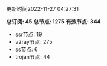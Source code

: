 更新时间2022-11-27 04:27:31

**总订阅: 45**
**总节点: 1275**
**有效节点: 344**
- ssr节点: 19
- v2ray节点: 275
- ss节点: 6
- trojan节点: 44
